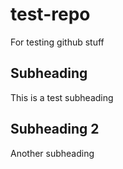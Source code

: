 # test-repo
For testing github stuff

## Subheading
This is a test subheading

## Subheading 2
Another subheading
